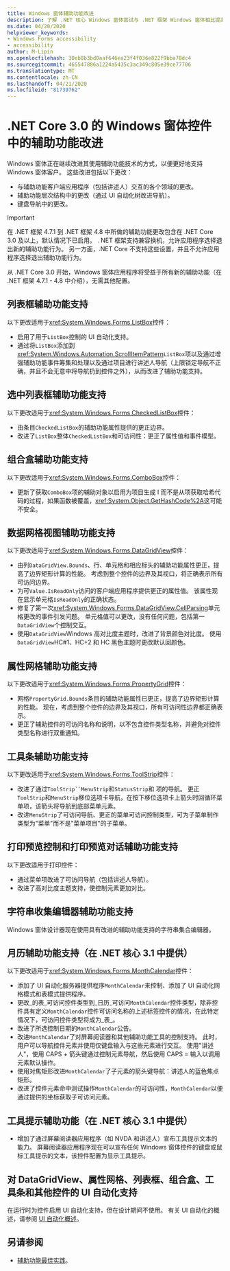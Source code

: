 ```yaml
---
title: Windows 窗体辅助功能改进
description: 了解 .NET 核心 Windows 窗体尝试与 .NET 框架 Windows 窗体相比提高可访问性的方式。
ms.date: 04/20/2020
helpviewer_keywords:
- Windows Forms accessibility
- accessibility
author: M-Lipin
ms.openlocfilehash: 30eb8b3bd0aaf646ea23f4f036e822f9bba78dc4
ms.sourcegitcommit: 465547886a1224a5435c3ac349c805e39ce77706
ms.translationtype: MT
ms.contentlocale: zh-CN
ms.lasthandoff: 04/21/2020
ms.locfileid: "81739762"
---
```

# <a name="accessibility-improvements-in-windows-forms-controls-for-net-core-30"></a>.NET Core 3.0 的 Windows 窗体控件中的辅助功能改进

Windows 窗体正在继续改进其使用辅助功能技术的方式，以便更好地支持 Windows 窗体客户。 这些改进包括以下更改：

- 与辅助功能客户端应用程序（包括讲述人）交互的各个领域的更改。
- 辅助功能层次结构中的更改（通过 UI 自动化树改进导航）。
- 键盘导航中的更改。

> [!IMPORTANT]
> 在 .NET 框架 4.7.1 到 .NET 框架 4.8 中所做的辅助功能更改包含在 .NET Core 3.0 及以上，默认情况下已启用。 . NET 框架支持兼容换机，允许应用程序选择退出新的辅助功能行为。 另一方面，.NET Core 不支持这些设置，并且不允许应用程序选择退出辅助功能行为。
  
从 .NET Core 3.0 开始，Windows 窗体应用程序将受益于所有新的辅助功能（在 .NET 框架 4.7.1 - 4.8 中介绍），无需其他配置。

## <a name="listbox-accessibility-support"></a>列表框辅助功能支持

以下更改适用于<xref:System.Windows.Forms.ListBox>控件：

- 启用了用于`ListBox`控制的 UI 自动化支持。
- 通过将`ListBox`添加到<xref:System.Windows.Automation.ScrollItemPattern>`ListBox`项以及通过增强辅助功能事件筹集和处理以及通过项目进行讲述人导航（上限锁定导航不正确，并且不会无意中将导航扔到控件之外），从而改进了辅助功能支持。

## <a name="checkedlistbox-accessibility-support"></a>选中列表框辅助功能支持

以下更改适用于<xref:System.Windows.Forms.CheckedListBox>控件：

- 由条目`CheckedListBox`的辅助功能属性提供的更正边界。
- 改进了`ListBox`整体`CheckedListBox`和可访问性：更正了属性值和事件模型。

## <a name="combobox-accessibility-support"></a>组合盒辅助功能支持

以下更改适用于<xref:System.Windows.Forms.ComboBox>控件：

- 更新了获取`ComboBox`项的辅助对象以启用为项目生成 I 而不是从项获取哈希代码的过程，如果函数被覆盖，<xref:System.Object.GetHashCode%2A>这可能不安全。

## <a name="datagridview-accessibility-support"></a>数据网格视图辅助功能支持

以下更改适用于<xref:System.Windows.Forms.DataGridView>控件：

- 由列`DataGridView.Bounds`、行、单元格和相应标头的辅助功能属性更正，提高了边界矩形计算的性能。 考虑到整个控件的边界及其视口，将正确表示所有可访问边界。
- 为可`Value.IsReadOnly`访问的客户端应用程序提供更正的属性值。 该属性现在显示单元格`IsReadOnly`的正确状态。
- 修复了第一次<xref:System.Windows.Forms.DataGridView.CellParsing>单元格更改的事件引发问题。 单元格值可以更改，没有任何问题，包括第一`DataGridView`个控制交互。
- 使用`DataGridView`Windows 高对比度主题时，改进了背景颜色对比度。 使用`DataGridView`HC#1、HC+2 和 HC 黑色主题时更改默认回颜色。

## <a name="propertygrid-accessibility-support"></a>属性网格辅助功能支持

以下更改适用于<xref:System.Windows.Forms.PropertyGrid>控件：

- 网格`PropertyGrid.Bounds`条目的辅助功能属性已更正，提高了边界矩形计算的性能。 现在，考虑到整个控件的边界及其视口，所有可访问性边界都正确表示。
- 更正了辅助控件的可访问名称和说明，以不包含控件类型名称，并避免对控件类型名称进行双重通知。

## <a name="toolstrip-accessibility-support"></a>工具条辅助功能支持

以下更改适用于<xref:System.Windows.Forms.ToolStrip>控件：

- 改进了通过`ToolStrip``MenuStrip`和`StatusStrip`和 项的导航。 更正`ToolStrip`和`MenuStrip`移位选项卡导航，在按下移位选项卡上箭头时回循环菜单项，该箭头将导航到底部菜单元素。
- 改进`MenuStrip`了可访问导航、更正的菜单可访问控制类型，可为子菜单制作类型为"菜单"而不是"菜单项目"的子菜单。

## <a name="printpreviewcontrol-and-printpreviewdialog-accessibility-support"></a>打印预览控制和打印预览对话辅助功能支持

以下更改适用于打印控件：

- 通过菜单项改进了可访问导航（包括讲述人导航）。
- 改进了高对比度主题支持，使控制元素更加对比。

## <a name="stringcollectioneditor-accessibility-support"></a>字符串收集编辑器辅助功能支持

Windows 窗体设计器现在使用具有改进的辅助功能支持的字符串集合编辑器。

## <a name="monthcalendar-accessibility-support-available-in-net-core-31"></a>月历辅助功能支持（在 .NET 核心 3.1 中提供）

以下更改适用于<xref:System.Windows.Forms.MonthCalendar>控件：

- 添加了 UI 自动化服务器提供程序`MonthCalendar`来控制、添加了 UI 自动化网格模式和表模式提供程序。
- 更改_的表_可访问控件类型到_日历_可访问`MonthCalendar`控件类型，除非控件具有定义`MonthCalendar`控件可访问名称的上述标签控件的情况，在此特定情况下，可访问控件类型将成为_表_。
- 改进了所选控制日期的`MonthCalendar`公告。
- 改进`MonthCalendar`了对屏幕阅读器和其他辅助功能工具的控制支持。 此时，用户可以导航控件元素并使用仅键盘输入与这些元素进行交互。 使用"讲述人"，使用 CAPS + 箭头键通过控制元素导航，然后使用 CAPS = 输入以调用元素默认操作。
- 使用对焦矩形改进`MonthCalendar`了子元素的箭头键导航：讲述人的蓝色焦点矩形。
- 改进了控件元素命中测试操作`MonthCalendar`的可访问性，`MonthCalendar`以便通过提供的坐标获取子可访问元素。

## <a name="tooltips-accessibility-available-in-net-core-31"></a>工具提示辅助功能（在 .NET 核心 3.1 中提供）

- 增加了通过屏幕阅读器应用程序（如 NVDA 和讲述人）宣布工具提示文本的能力。 屏幕阅读器应用程序现在可以宣布任何 Windows 窗体控件的键盘或鼠标工具提示的文本，该控件配置为显示工具提示。

## <a name="ui-automation-support-for-datagridview-propertygrid-listbox-combobox-toolstrip-and-other-controls"></a>对 DataGridView、属性网格、列表框、组合盒、工具条和其他控件的 UI 自动化支持

在运行时为控件启用 UI 自动化支持，但在设计期间不使用。 有关 UI 自动化的概述，请参阅 [UI 自动化概述](https://docs.microsoft.com/dotnet/framework/ui-automation/ui-automation-overview)。

## <a name="see-also"></a>另请参阅

- [辅助功能最佳实践](../ui-automation/accessibility-best-practices.md)。
